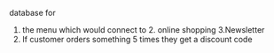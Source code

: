database for 
1. the menu which would connect to 2. online shopping
3.Newsletter
4. If customer orders something 5 times they get a discount code